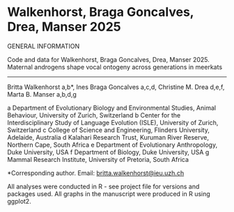 # Walkenhorst, Braga Goncalves, Drea, Manser 2025

GENERAL INFORMATION

Code and data for Walkenhorst, Braga Goncalves, Drea, Manser 2025.
Maternal androgens shape vocal ontogeny across generations in meerkats

<hr/> 

Britta Walkenhorst a,b*, Ines Braga Goncalves a,c,d, Christine M. Drea d,e,f, Marta B. Manser a,b,d,g

a Department of Evolutionary Biology and Environmental Studies, Animal Behaviour, University of Zurich, Switzerland
b Center for the Interdisciplinary Study of Language Evolution (ISLE), University of Zurich, Switzerland
c College of Science and Engineering, Flinders University, Adelaide, Australia
d Kalahari Research Trust, Kuruman River Reserve, Northern Cape, South Africa
e Department of Evolutionary Anthropology, Duke University, USA
f Department of Biology, Duke University, USA 
g Mammal Research Institute, University of Pretoria, South Africa

*Corresponding author. Email: britta.walkenhorst@ieu.uzh.ch



All analyses were conducted in R - see project file for versions and packages used. 
All graphs in the manuscript were produced in R using ggplot2.